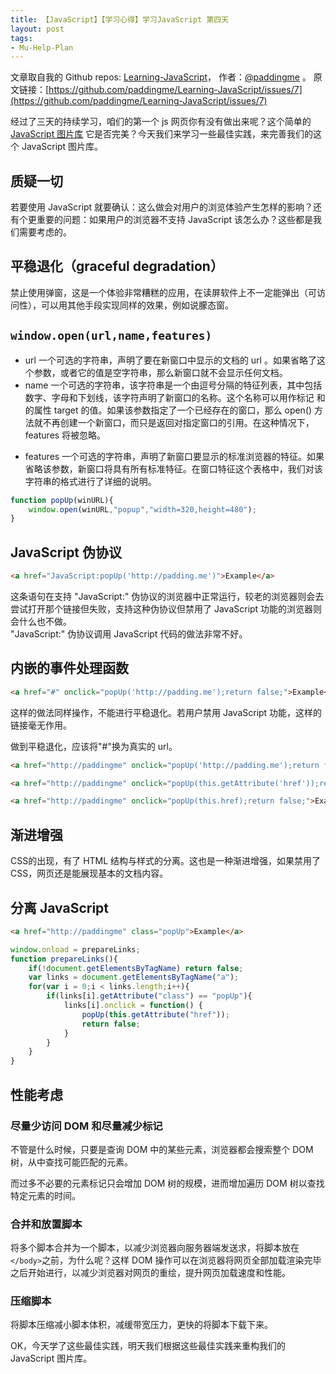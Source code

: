 ```yaml
---
title: 【JavaScript】【学习心得】学习JavaScript 第四天
layout: post
tags:
- Mu-Help-Plan
---
```



 文章取自我的 Github  repos: [Learning-JavaScript](https://github.com/paddingme/Learning-JavaScript)， 作者：[@paddingme](http://padding.me/about.html) 。 
  原文链接：[https://github.com/paddingme/Learning-JavaScript/issues/7](https://github.com/paddingme/Learning-JavaScript/issues/7)

经过了三天的持续学习，咱们的第一个 js 网页你有没有做出来呢？这个简单的 [JavaScript 图片库](http://codepen.io/paddingme/pen/qCuDo) 它是否完美？今天我们来学习一些最佳实践，来完善我们的这个 JavaScript 图片库。


## 质疑一切

若要使用 JavaScript 就要确认：这么做会对用户的浏览体验产生怎样的影响？还有个更重要的问题：如果用户的浏览器不支持 JavaScript 该怎么办？这些都是我们需要考虑的。

## 平稳退化（graceful degradation）

禁止使用弹窗，这是一个体验非常糟糕的应用，在读屏软件上不一定能弹出（可访问性），可以用其他手段实现同样的效果，例如说朦态窗。

## `window.open(url,name,features)`
- url 一个可选的字符串，声明了要在新窗口中显示的文档的 url 。如果省略了这个参数，或者它的值是空字符串，那么新窗口就不会显示任何文档。
- name 一个可选的字符串，该字符串是一个由逗号分隔的特征列表，其中包括数字、字母和下划线，该字符声明了新窗口的名称。这个名称可以用作标记 <a> 和 <form> 的属性 target 的值。如果该参数指定了一个已经存在的窗口，那么 open() 方法就不再创建一个新窗口，而只是返回对指定窗口的引用。在这种情况下，features 将被忽略。
- features 一个可选的字符串，声明了新窗口要显示的标准浏览器的特征。如果省略该参数，新窗口将具有所有标准特征。在窗口特征这个表格中，我们对该字符串的格式进行了详细的说明。

```javascript
function popUp(winURL){
    window.open(winURL,"popup","width=320,height=480");
}
```

## JavaScript 伪协议

```html
<a href="JavaScript:popUp('http://padding.me')">Example</a>
```

这条语句在支持 "JavaScript:" 伪协议的浏览器中正常运行，较老的浏览器则会去尝试打开那个链接但失败，支持这种伪协议但禁用了 JavaScript 功能的浏览器则会什么也不做。  
"JavaScript:" 伪协议调用 JavaScript 代码的做法非常不好。

## 内嵌的事件处理函数

```html
<a href="#" onclick="popUp('http://padding.me');return false;">Example</a>
```

这样的做法同样操作，不能进行平稳退化。若用户禁用 JavaScript 功能，这样的链接毫无作用。

做到平稳退化，应该将"#"换为真实的 url。

```html
<a href="http://paddingme" onclick="popUp('http://padding.me');return false;">Example</a>
```


```html
<a href="http://paddingme" onclick="popUp(this.getAttribute('href'));return false;">Example</a>
```


```html
<a href="http://paddingme" onclick="popUp(this.href);return false;">Example</a>
```


## 渐进增强

CSS的出现，有了 HTML 结构与样式的分离。这也是一种渐进增强，如果禁用了 CSS，网页还是能展现基本的文档内容。


## 分离  JavaScript
```html
<a href="http://paddingme" class="popUp">Example</a>
```

```javascript
window.onload = prepareLinks;
function prepareLinks(){
    if(!document.getElementsByTagName) return false;
    var links = document.getElementsByTagName("a");
    for(var i = 0;i < links.length;i++){
        if(links[i].getAttribute("class") == "popUp"){
            links[i].onclick = function() {
                popUp(this.getAttribute("href"));
                return false;
            }
        }
    }
}
```

## 性能考虑

### 尽量少访问 DOM 和尽量减少标记

不管是什么时候，只要是查询 DOM 中的某些元素，浏览器都会搜索整个 DOM 树，从中查找可能匹配的元素。

而过多不必要的元素标记只会增加 DOM 树的规模，进而增加遍历 DOM 树以查找特定元素的时间。

### 合并和放置脚本
将多个脚本合并为一个脚本，以减少浏览器向服务器端发送求，将脚本放在 `</body>`之前，为什么呢？这样 DOM 操作可以在浏览器将网页全部加载渲染完毕之后开始进行，以减少浏览器对网页的重绘，提升网页加载速度和性能。

### 压缩脚本
将脚本压缩减小脚本体积，减缓带宽压力，更快的将脚本下载下来。

OK，今天学了这些最佳实践，明天我们根据这些最佳实践来重构我们的 JavaScript 图片库。
